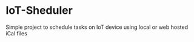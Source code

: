 # IoT-Sheduler

Simple project to schedule tasks on IoT device using local or web hosted iCal files
